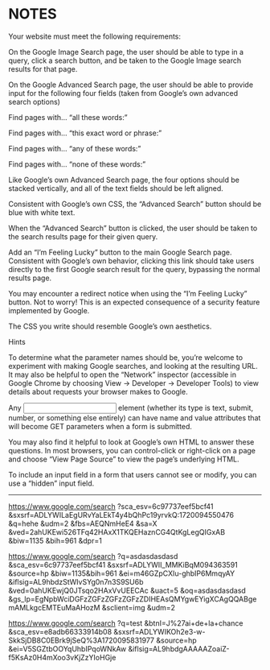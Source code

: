 # NOTES

Your website must meet the following requirements:

On the Google Image Search page, the user should be able to type in a query, click a search button, and be taken to the Google Image search results for that page.

On the Google Advanced Search page, the user should be able to provide input for the following four fields (taken from Google’s own advanced search options)

Find pages with… “all these words:”

Find pages with… “this exact word or phrase:”

Find pages with… “any of these words:”

Find pages with… “none of these words:”

Like Google’s own Advanced Search page, the four options should be stacked vertically, and all of the text fields should be left aligned.

Consistent with Google’s own CSS, the “Advanced Search” button should be blue with white text.

When the “Advanced Search” button is clicked, the user should be taken to the search results page for their given query.

Add an “I’m Feeling Lucky” button to the main Google Search page. Consistent with Google’s own behavior, clicking this link should take users directly to the first Google search result for the query, bypassing the normal results page.

You may encounter a redirect notice when using the “I’m Feeling Lucky” button. Not to worry! This is an expected consequence of a security feature implemented by Google.

The CSS you write should resemble Google’s own aesthetics.


Hints

To determine what the parameter names should be, you’re welcome to experiment with making Google searches, and looking at the resulting URL. It may also be helpful to open the “Network” inspector (accessible in Google Chrome by choosing View -> Developer -> Developer Tools) to view details about requests your browser makes to Google.

Any <input> element (whether its type is text, submit, number, or something else entirely) can have name and value attributes that will become GET parameters when a form is submitted.

You may also find it helpful to look at Google’s own HTML to answer these questions. In most browsers, you can control-click or right-click on a page and choose “View Page Source” to view the page’s underlying HTML.

To include an input field in a form that users cannot see or modify, you can use a “hidden” input field.

------

https://www.google.com/search
    ?sca_esv=6c97737eef5bcf41
    &sxsrf=ADLYWILaEgURvYaLEkT4y4bQhPc19yrvkQ:1720094550476
    &q=hehe
    &udm=2
    &fbs=AEQNmHeE4
    &sa=X
    &ved=2ahUKEwi526TFq42HAxX1TKQEHaznCG4QtKgLegQIGxAB
    &biw=1135
    &bih=961
    &dpr=1

https://www.google.com/search
    ?q=asdasdasdasd
    &sca_esv=6c97737eef5bcf41
    &sxsrf=ADLYWII_MMKiBqM094363591
    &source=hp
    &biw=1135&bih=961
    &ei=m46GZpCXIu-ghbIP6MmqyAY
    &iflsig=AL9hbdzStWIvSYg0n7n3S9SU6b
    &ved=0ahUKEwjQ0JTsqo2HAxVvUEECAc
    &uact=5
    &oq=asdasdasdasd
    &gs_lp=EgNpbWciDGFzZGFzZGFzZGFzZDIHEAsQMYgwEYigXCAgQQABgemAMLkgcEMTEuMaAHozM
    &sclient=img
    &udm=2

https://www.google.com/search
    ?q=test
    &btnI=J%27ai+de+la+chance
    &sca_esv=e8adb66333914b08
    &sxsrf=ADLYWIKOh2e3-w-SkkSjDB8C0EBrk9jSeQ%3A1720095831977
    &source=hp
    &ei=V5SGZtbOOYqUhbIPqoWNkAw
    &iflsig=AL9hbdgAAAAAZoaiZ-f5KsAz0H4mXoo3vKjZzYIoHGje